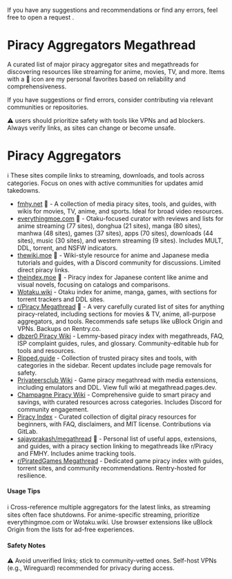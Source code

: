 If you have any suggestions and recommendations or find any errors, feel free to open a request .
# Piracy Aggregators Megathread

A curated list of major piracy aggregator sites and megathreads for discovering resources like streaming for anime, movies, TV, and more. Items with a 🌟 icon are my personal favorites based on reliability and comprehensiveness.

If you have suggestions or find errors, consider contributing via relevant communities or repositories.

⚠️ users should prioritize safety with tools like VPNs and ad blockers. Always verify links, as sites can change or become unsafe.

# Piracy Aggregators
ℹ️ These sites compile links to streaming, downloads, and tools across categories. Focus on ones with active communities for updates amid takedowns.
* <a href="https://fmhy.net/" target="_blank" rel="noopener noreferrer">fmhy.net</a> 🌟 - A collection of media piracy sites, tools, and guides, with wikis for movies, TV, anime, and sports. Ideal for broad video resources.
* <a href="https://everythingmoe.com/" target="_blank" rel="noopener noreferrer">everythingmoe.com</a> 🌟 - Otaku-focused curator with reviews and lists for anime streaming (77 sites), donghua (21 sites), manga (80 sites), manhwa (48 sites), games (37 sites), apps (70 sites), downloads (44 sites), music (30 sites), and western streaming (9 sites). Includes MULT, DDL, torrent, and NSFW indicators.
* <a href="https://thewiki.moe/" target="_blank" rel="noopener noreferrer">thewiki.moe</a> 🌟 - Wiki-style resource for anime and Japanese media tutorials and guides, with a Discord community for discussions. Limited direct piracy links.
* <a href="https://theindex.moe/" target="_blank" rel="noopener noreferrer">theindex.moe</a> 🌟 - Piracy index for Japanese content like anime and visual novels, focusing on catalogs and comparisons.
* <a href="https://wotaku.wiki/" target="_blank" rel="noopener noreferrer">Wotaku.wiki</a> - Otaku index for anime, manga, games, with sections for torrent trackers and DDL sites.
* <a href="https://www.reddit.com/r/Piracy/wiki/megathread" target="_blank" rel="noopener noreferrer">r/Piracy Megathread</a> 🌟 - A very carefully curated list of sites for anything piracy-related, including sections for movies & TV, anime, all-purpose aggregators, and tools. Recommends safe setups like uBlock Origin and VPNs. Backups on Rentry.co.
* <a href="https://wiki.dbzer0.com/piracy" target="_blank" rel="noopener noreferrer">dbzer0 Piracy Wiki</a> - Lemmy-based piracy index with megathreads, FAQ, ISP complaint guides, rules, and glossary. Community-editable hub for tools and resources.
* <a href="https://ripped.guide/" target="_blank" rel="noopener noreferrer">Ripped.guide</a> - Collection of trusted piracy sites and tools, with categories in the sidebar. Recent updates include page removals for safety.
* <a href="https://github.com/privateersclub/wiki" target="_blank" rel="noopener noreferrer">Privateersclub Wiki</a> - Game piracy megathread with media extensions, including emulators and DDL. View full wiki at megathread.pages.dev.
* <a href="https://champagne.pages.dev/" target="_blank" rel="noopener noreferrer">Champagne Piracy Wiki</a> - Comprehensive guide to smart piracy and savings, with curated resources across categories. Includes Discord for community engagement.
* <a href="https://piracy.vercel.app/" target="_blank" rel="noopener noreferrer">Piracy Index</a> - Curated collection of digital piracy resources for beginners, with FAQ, disclaimers, and MIT license. Contributions via GitLab.
* <a href="https://github.com/sajayprakash/megathread" target="_blank" rel="noopener noreferrer">sajayprakash/megathread</a> 🌟 - Personal list of useful apps, extensions, and guides, with a piracy section linking to megathreads like r/Piracy and FMHY. Includes anime tracking tools.
* <a href="https://rentry.co/piratedgames" target="_blank" rel="noopener noreferrer">r/PiratedGames Megathread</a> - Dedicated game piracy index with guides, torrent sites, and community recommendations. Rentry-hosted for resilience.

#### Usage Tips
ℹ️ Cross-reference multiple aggregators for the latest links, as streaming sites often face shutdowns. For anime-specific streaming, prioritize everythingmoe.com or Wotaku.wiki. Use browser extensions like uBlock Origin from the lists for ad-free experiences.

#### Safety Notes
⚠️ Avoid unverified links; stick to community-vetted ones. Self-host VPNs (e.g., Wireguard) recommended for privacy during access.
